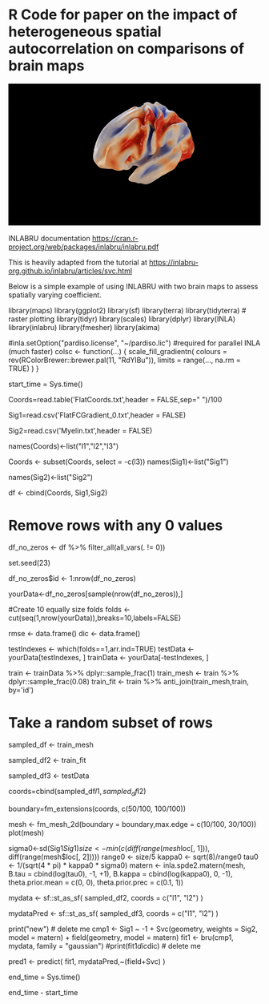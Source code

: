 # R Code for paper on the impact of heterogeneous spatial autocorrelation on comparisons of brain maps

![alt text](https://github.com/ActiveNeuroImaging/SpatialNonStationarity/blob/main/Spinning.gif "Spinning")

INLABRU documentation https://cran.r-project.org/web/packages/inlabru/inlabru.pdf

This is heavily adapted from the tutorial at https://inlabru-org.github.io/inlabru/articles/svc.html

Below is a simple example of using INLABRU with two brain maps to assess spatially varying coefficient.

library(maps)
library(ggplot2)
library(sf)
library(terra)
library(tidyterra) # raster plotting
library(tidyr)
library(scales)
library(dplyr)
library(INLA)
library(inlabru)
library(fmesher)
library(akima)


#inla.setOption("pardiso.license", "~/pardiso.lic") #required for parallel INLA (much faster)
colsc <- function(...) {
  scale_fill_gradientn(
    colours = rev(RColorBrewer::brewer.pal(11, "RdYlBu")),
    limits = range(..., na.rm = TRUE)
  )
}

start_time = Sys.time()



Coords=read.table('FlatCoords.txt',header = FALSE,sep=" ")/100


Sig1=read.csv('FlatFCGradient_0.txt',header = FALSE) 

Sig2=read.csv('Myelin.txt',header = FALSE)


names(Coords)<-list("l1","l2","l3")


Coords <- subset(Coords, select = -c(l3))
names(Sig1)<-list("Sig1")

names(Sig2)<-list("Sig2")





df <- cbind(Coords, Sig1,Sig2)





# Remove rows with any 0 values
df_no_zeros <- df %>% 
  filter_all(all_vars(. != 0))
  
set.seed(23)

df_no_zeros$id <- 1:nrow(df_no_zeros)


yourData<-df_no_zeros[sample(nrow(df_no_zeros)),]



#Create 10 equally size folds
folds <- cut(seq(1,nrow(yourData)),breaks=10,labels=FALSE)



rmse <- data.frame()
dic <- data.frame()



 
testIndexes <- which(folds==1,arr.ind=TRUE)
testData <- yourData[testIndexes, ]
trainData <- yourData[-testIndexes, ]
	



train <- trainData %>% dplyr::sample_frac(1) 
train_mesh <- train %>% dplyr::sample_frac(0.08) 
train_fit <- train %>% anti_join(train_mesh,train, by='id')



# Take a random subset of rows
sampled_df <- train_mesh

sampled_df2 <- train_fit

sampled_df3 <- testData

coords=cbind(sampled_df$l1,sampled_df$l2)

boundary=fm_extensions(coords, c(50/100, 100/100))

mesh <- fm_mesh_2d(boundary = boundary,max.edge = c(10/100, 30/100))
plot(mesh)


sigma0<-sd(Sig1$Sig1)
size <- min(c(diff(range(mesh$loc[, 1])), diff(range(mesh$loc[, 2]))))
range0 <- size/5
kappa0 <- sqrt(8)/range0
tau0 <- 1/(sqrt(4 * pi) * kappa0 * sigma0)
matern <- inla.spde2.matern(mesh, B.tau = cbind(log(tau0), -1, +1), B.kappa = cbind(log(kappa0), 
  0, -1), theta.prior.mean = c(0, 0), theta.prior.prec = c(0.1, 1))

mydata <- sf::st_as_sf(
  sampled_df2,
  coords = c("l1", "l2")
)

mydataPred <- sf::st_as_sf(
  sampled_df3,
  coords = c("l1", "l2")
)

print("new") # delete me
cmp1 <- Sig1 ~  -1 + Svc(geometry, weights = Sig2, model = matern) + field(geometry, model = matern)
fit1 <- bru(cmp1, mydata, family = "gaussian")
#print(fit1$dic$dic) # delete me

pred1 <- predict(
  fit1, mydataPred,~(field+Svc)
)

end_time = Sys.time()

end_time - start_time

